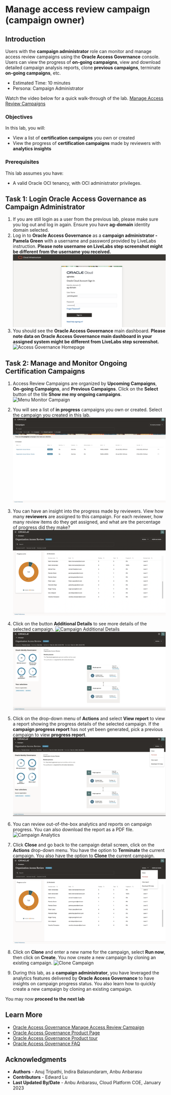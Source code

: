 # Manage access review campaign (campaign owner)

## Introduction

Users with the **campaign administrator** role can monitor and manage access review campaigns using the **Oracle Access Governance** console. Users can view the progress of **on-going campaigns**, view and download detailed campaign analysis reports, clone **previous campaigns**, terminate **on-going campaigns**, etc. 

* Estimated Time: 10 minutes
* Persona: Campaign Administrator

Watch the video below for a quick walk-through of the lab.
[Manage Access Review Campaigns](videohub:1_b19sk9f6)

### Objectives

In this lab, you will:
* View a list of **certification campaigns** you own or created
* View the progress of **certification campaigns** made by reviewers with **analytics insights**


### Prerequisites
This lab assumes you have:
- A valid Oracle OCI tenancy, with OCI administrator privileges.

## Task 1: Login Oracle Access Governance as Campaign Administrator

1. If you are still login as a user from the previous lab, please make sure you log out and log in again. Ensure you have **ag-domain** identity domain selected.
2. Log in to **Oracle Access Governance** as a **campaign administrator - Pamela Green** with a username and password provided by LiveLabs instruction. **Please note username on LiveLabs step screenshot might be different from the username you received.**
	![Access Governance Login](images/admin-login.png)
3. You should see the **Oracle Access Governance** main dashboard. **Please note data on Oracle Access Governance main dashboard in your assigned system might be different from LiveLabs step screenshot.**
  ![Access Governance Homepage](images/admin-home.png)

## Task 2: Manage and Monitor Ongoing Certification Campaigns

1. Access Review Campaigns are organized by **Upcoming Campaigns**, **On-going Campaigns**, and **Previous Campaigns**. Click on the **Select** button of the tile **Show me my ongoing campaigns**.
  ![Menu Monitor Campaign](images/admin-home.png)
2. You will see a list of **in progress** campaigns you own or created. Select the campaign you created in this lab.
  ![View List of Campaigns](images/admin-view-list-campaign.png)
3. You can have an insight into the progress made by reviewers. View how many **reviewers** are assigned to this campaign. For each reviewer, how many review items do they get assigned, and what are the percentage of progress did they make?
  ![Campaign Progress](images/admin-view-campaign-progress.png)
4. Click on the button **Additional Details** to see more details of the selected campaign.
  ![Campaign Additional Details](images/admin-additional-details.png)
   ![Clone Campaign](images/access-review.png)
   
5. Click on the drop-down menu of **Actions** and select **View report** to view a report showing the progress details of the selected campaign. If the **campaign progress report** has not yet been generated, pick a previous campaign to view **progress report**.
   ![Clone Campaign](images/access-review-insight.png)
6. You can review out-of-the-box analytics and reports on campaign progress. You can also download the report as a PDF file. 
  ![Campaign Analytics](images/admin-view-campaign-analytics.png)
7. Click **Close** and go back to the campaign detail screen, click on the **Actions** drop-down menu. You have the option to **Terminate** the current campaign. You also have the option to **Clone** the current campaign. 
  ![Campaign Detail Menu](images/admin-view-campaign-progress-menu.png)
8. Click on **Clone** and enter a new name for the campaign, select **Run now**, then click on **Create**. You now create a new campaign by cloning an existing campaign. 
  ![Clone Campaign](images/admin-clone-campaign.png)
9. During this lab, as a **campaign administrator**, you have leveraged the analytics features delivered by **Oracle Access Governance** to have insights on campaign progress status. You also learn how to quickly create a new campaign by cloning an existing campaign. 

  You may now **proceed to the next lab**
  
## Learn More

* [Oracle Access Governance Manage Access Review Campaign](https://docs.oracle.com/en/cloud/paas/access-governance/kfdck/index.html)
* [Oracle Access Governance Product Page](https://www.oracle.com/security/cloud-security/access-governance/)
* [Oracle Access Governance Product tour](https://www.oracle.com/webfolder/s/quicktours/paas/pt-sec-access-governance/index.html)
* [Oracle Access Governance FAQ](https://www.oracle.com/security/cloud-security/access-governance/faq/)

## Acknowledgments
* **Authors** - Anuj Tripathi, Indira Balasundaram, Anbu Anbarasu 
* **Contributors** - Edward Lu 
* **Last Updated By/Date** - Anbu Anbarasu, Cloud Platform COE, January 2023
